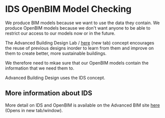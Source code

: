 # IDS OpenBIM Model Checking
We produce BIM models because we want to use the data they contain. We produce OpenBIM models because we don't want anyone to be able to restrict our access to our models now or in the future.

The Advanced Building Design Lab / <a href="https://timmcginley.github.io/Circular-Education-System/" target="_blank">here</a> (new tab) concept encourages the reuse of previous designs inorder to learn from them and improve on them to create better, more sustainable buildings.

We therefore need to mkae sure that our OpenBIM models contain the information that we need them to.

Advanced Building Design uses the IDS concept.

## More information about IDS
More detail on IDS and OpenBIM is available on the Advanced BIM site <a href="https://timmcginley.github.io/41934/Concepts/IDS" target="_blank">here</a> (Opens in new tab/window).
